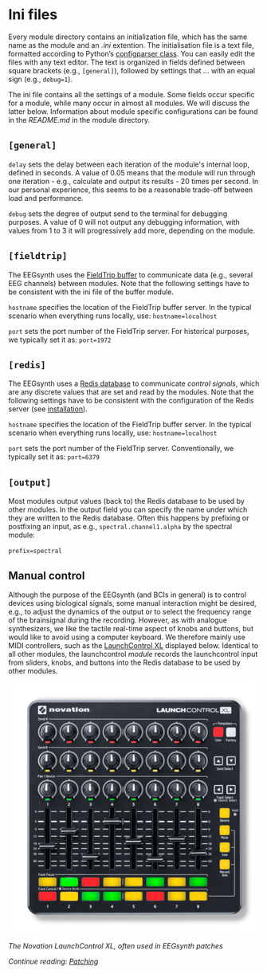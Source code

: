 # Ini files

Every module directory contains an initialization file, which has the same name as the module and an _.ini_ extention. The initialisation file is a text file, formatted according to Python’s [configparser class](https://docs.python.org/2/library/configparser.html). You can easily edit the files with any text editor. The text is organized in fields defined between square brackets (e.g., `[general]`), followed by settings that ... with an equal sign (e.g., `debug=1`).

The ini file contains all the settings of a module. Some fields occur specific for a module, while many occur in almost all modules. We will discuss the latter below. Information about module specific configurations can be found in the _README.md_ in the module directory.

## `[general]`

`delay` sets the delay between each iteration of the module's internal loop, defined in seconds. A value of 0.05 means that the module will run through one iteration - e.g., calculate and output its results - 20 times per second. In our personal experience, this seems to be a reasonable trade-off between load and performance.

`debug` sets the degree of output send to the terminal for debugging purposes. A value of 0 will not output any debugging information, with values from 1 to 3 it will progressively add more, depending on the module.

## `[fieldtrip]`

The EEGsynth uses the [FieldTrip buffer](buffer.md) to communicate data (e.g., several EEG channels) between modules. Note that the following settings have to be consistent with the ini file of the buffer module.

`hostname` specifies the location of the FieldTrip buffer server. In the typical scenario when everything runs locally, use: `hostname=localhost`

`port` sets the port number of the FieldTrip server. For historical purposes, we typically set it as: `port=1972`

## `[redis]`

The EEGsynth uses a [Redis database](https://redis.io) to communicate _control signals_, which are any discrete values that are set and read by the modules. Note that the following settings have to be consistent with the configuration of the Redis server (see [installation](installation.md)).

`hostname` specifies the location of the FieldTrip buffer server. In the typical scenario when everything runs locally, use: `hostname=localhost`

`port` sets the port number of the FieldTrip server. Conventionally, we typically set it as: `port=6379`

## `[output]`

Most modules output values (back to) the Redis database to be used by other modules. In the output field you can specify the name under which they are written to the Redis database. Often this happens by prefixing or postfixing an input, as e.g., `spectral.channel1.alpha` by the spectral module:

`prefix=spectral`

## Manual control

Although the purpose of the EEGsynth (and BCIs in general) is to control devices using biological signals, some manual interaction might be desired, e.g., to adjust the dynamics of the output or to select the frequency range of the brainsignal during the recording. However, as with analogue synthesizers, we like the tactile real-time aspect of knobs and buttons, but would like to avoid using a computer keyboard. We therefore mainly use MIDI controllers, such as the [LaunchControl XL](https://global.novationmusic.com/launch/launch-control-xl) displayed below. Identical to all other modules, the launchcontrol _module_ records the launchcontrol input from sliders, knobs, and buttons into the Redis database to be used by other modules.

![](figures/launch-control-xl.png)

_The Novation LaunchControl XL, often used in EEGsynth patches_

_Continue reading: [Patching](patching.md)_
